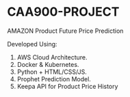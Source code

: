 # CAA900-PROJECT
AMAZON Product Future Price Prediction

Developed Using:
1) AWS Cloud Architecture.
2) Docker & Kubernetes.
3) Python + HTML/CSS/JS.
4) Prophet Prediction Model.
5) Keepa API for Product Price History

